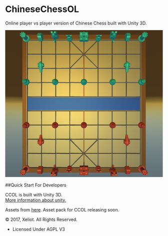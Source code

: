 # ChineseChessOL
Online player vs player version of Chinese Chess built with Unity 3D.  

![Logo](/ChineseChess/Misc/Screenshot2.PNG)
  
  
##Quick Start For Developers  

CCOL is built with Unity 3D.  
[More information about unity.](https://unity3d.com/)  

Assets from [here](http://www.thingiverse.com/thing:10039).
Asset pack for CCOL releasing soon.

&copy; 2017, Xeliot. All Rights Reserved.
- Licensed Under AGPL V3
